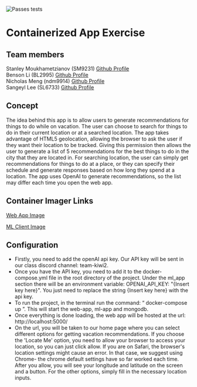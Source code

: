 ![Passes tests](https://github.com/software-students-spring2024/4-containerized-app-exercise-team-kiwi2/actions/workflows/build.yaml/badge.svg)

# Containerized App Exercise

## Team members

Stanley Moukhametzianov (SM9231) [Github Profile](https://github.com/Stanley-Moukhametzianov)
<br>
Benson Li (BL2995) [Github Profile](https://github.com/bensonnli)
<br>
Nicholas Meng (ndm9914) [Github Profile](https://github.com/Nmeng01)
<br>
Sangeyl Lee (SL6733) [Github Profile](https://github.com/S2ang) 

## Concept

The idea behind this app is to allow users to generate recommendations for things to do while on vacation. The user can choose to search for things to do in their current location or at a searched location. The app takes advantage of HTML5 geolocation, allowing the browser to ask the user if they want their location to be tracked. Giving this permission then allows the user to generate a list of 5 recommendations for the best things to do in the city that they are located in. For searching location, the user can simply get recommendations for things to do at a place, or they can specify their schedule and generate responses based on how long they spend at a location. The app uses OpenAI to generate recommendations, so the list may differ each time you open the web app. 

## Container Imager Links
[Web App Image](https://hub.docker.com/r/nmeng01/webapp-image)

[ML Client Image](https://hub.docker.com/r/nmeng01/ml-image)

## Configuration

- Firstly, you need to add the openAI api key. Our API key will be sent in our class discord channel: team-kiwi2.  
- Once you have the API key, you need to add it to the docker-compose.yml file in the root directory of the project. Under the ml_app section there will be an environment variable:  OPENAI_API_KEY: "{Insert key here}". You just need to replace the string {Insert key here} with the api key. 
- To run the project, in the terminal run the command:  “ docker-compose up ”. This will start the web-app, ml-app and mongodb. 
- Once everything is done loading, the web app will be hosted at the url: http://localhost:5000/ 
- On the url, you will be taken to our home page where you can select different options for getting vacation recommendations. If you choose the 'Locate Me' option, you need to allow your browser to access your location, so you can just click allow. If you are on Safari, the browser's location settings might cause an error. In that case, we suggest using Chrome- the chrome default settings have so far worked each time. After you allow, you will see your longitude and latitude on the screen and a button. For the other options, simply fill in the necessary location inputs. 
